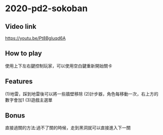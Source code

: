 # 2020-pd2-sokoban
## Video link
https://youtu.be/Pt8Bgluqd6A

## How to play
使用上下左右鍵控制玩家，可以使用空白鍵重新開始關卡

## Features
(1)地雷，踩到地雷後可以將一些牆壁移除
(2)計步器，角色每移動一次，右上方的數字會加1
(3)遊戲主選單

## Bonus
直接過關的方法:過不了關的時候，走到黑洞就可以直接進入下一關
